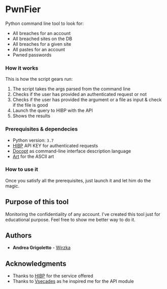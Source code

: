 # PwnFier

Python command line tool to look for:
* All breaches for an account
* All breached sites on the DB
* All breaches for a given site
* All pastes for an account
* Pwned passwords

### How it works
This is how the script gears run:
1. The script takes the args parsed from the command line
2. Checks if the user has provided an authenticated request or not
3. Checks if the user has provided the argument or a file as input & check if the file is good
4. Launch the query to HIBP with the API
5. Shows the results

### Prerequisites & dependecies

* Python version: `3.7`
* [HIBP](https://haveibeenpwned.com) API KEY for authenticated requests
* [Docopt](http://docopt.org/) as command-line interface description language
* [Art](https://github.com/sepandhaghighi/art) for the ASCII art

### How to use it
Once you satisfy all the prerequisites, just launch it and let him do the magic.

## Purpose of this tool
Monitoring the confidentiality of any account.
I've created this tool just for educational purpose.
Feel free to show me better way to do it.

## Authors

* **Andrea Grigoletto** - [Wirzka](https://github.com/wirzka)

## Acknowledgments

* Thanks to [HIBP](https://haveibeenpwned.com) for the service offered
* Thanks to [Vsecades](https://github.com/vsecades) as he inspired me for the API module

